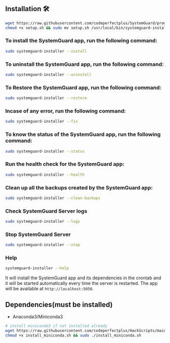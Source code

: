 ## Installation 🛠️

```bash
wget https://raw.githubusercontent.com/codeperfectplus/SystemGuard/production/setup.sh
chmod +x setup.sh && sudo mv setup.sh /usr/local/bin/systemguard-installer
```

### To install the SystemGuard app, run the following command:

```bash
sudo systemguard-installer --install
```

### To uninstall the SystemGuard app, run the following command:

```bash
sudo systemguard-installer --uninstall
```

### To Restore the SystemGuard app, run the following command:

```bash
sudo systemguard-installer --restore
```

### Incase of any error, run the following command:

```bash
sudo systemguard-installer --fix
```

### To know the status of the SystemGuard app, run the following command:

```bash
sudo systemguard-installer --status
```

### Run the health check for the SystemGuard app:

```bash
sudo systemguard-installer --health
```

### Clean up all the backups created by the SystemGuard app:

```bash
sudo systemguard-installer --clean-backups
```

### Check SystemGuard Server logs
    
```bash
sudo systemguard-installer --logs
```

### Stop SystemGuard Server
    
```bash
sudo systemguard-installer --stop
```

### Help
    
```bash
systemguard-installer --help
```


It will install the SystemGuard app and its dependencies in the crontab and it will be started automatically every time the server is restarted. The app will be available at `http://localhost:5050`.

## Dependencies(must be installed)

- Anaconda3/Miniconda3

```bash
# install miniconda3 if not installed already
wget https://raw.githubusercontent.com/codeperfectplus/HackScripts/main/setup/install_miniconda.sh
chmod +x install_miniconda.sh && sudo ./install_miniconda.sh
```